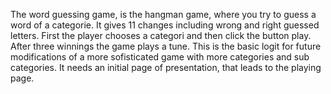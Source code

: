 The word guessing game, is the hangman game, where you try to guess a word of a categorie. 
It gives 11 changes including wrong and right guessed letters.
First the player chooses a categori and then click the button play. After three winnings the game plays a tune.
This is the basic logit for future modifications of a more sofisticated game with more categories and sub categories.
It needs an initial page of presentation, that leads to the playing page.
